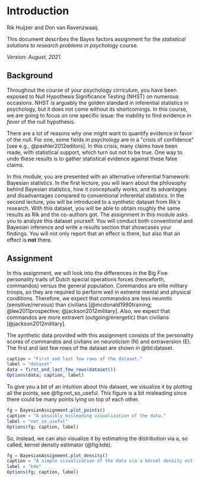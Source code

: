 # Introduction

Rik Huijzer and Don van Ravenzwaaij.

This document describes the Bayes factors assignment for the _statistical solutions to research problems in psychology_ course.

_Version: August, 2021._

## Background

Throughout the course of your psychology cirriculum, you have been exposed to Null Hypothesis Significance Testing (NHST) on numerous occasions.
NHST is arguably the golden standard in inferential statistics in psychology, but it does not come without its shortcomings.
In this course, we are going to focus on one specific issue:
the inability to find evidence _in favor_ of the null hypothesis.

There are a lot of reasons why one might want to quantify evidence in favor of the null.
For one, some fields in psychology are in a "crisis of confidence" [see e.g., @pashler2012editors].
In this crisis, many claims have been made, with statistical support, which turn out not to be true.
One way to undo these results is to gather statistical evidence against these false claims.

In this module, you are presented with an alternative inferential framework:
Bayesian statistics.
In the first lecture, you will learn about the philosophy behind Bayesian statistics, how it conceptually works, and its advantages and disadvantages compared to conventional inferential statistics.
In the second lecture, you will be introduced to a synthetic dataset from Rik's research.
With this dataset, you will be able to obtain roughly the same results as Rik and the co-authors got.
The assignment in this module asks you to analyze this dataset yourself.
You will conduct both conventional and Bayesian inference and write a results section that showcases your findings.
You will not only report that an effect is there, but also that an effect is **not** there.

## Assignment

In this assignment, we will look into the differences in the Big Five personality traits of Dutch special operations forces (henceforth, commandos) versus the general population.
Commandos are elite military troops, so they are required to perform well in extreme mental and physical conditions.
Therefore, we expect that commandos are less neurotic (sensitive/nervous) than civilians [@mcdonald1990training; @lee2011prospective; @jackson2012military].
Also, we expect that commandos are more extravert (outgoing/energetic) than civilians [@jackson2012military].

The synthetic data provided with this assignment consists of the personality scores of commandos and civlians on neuroticism (N) and extraversion (E).
The first and last few rows of the dataset are shown in @tbl:dataset.

```jl
caption = "First and last few rows of the dataset."
label = "dataset"
data = first_and_last_few_rows(dataset())
Options(data; caption, label)
```

To give you a bit of an intuition about this dataset, we visualize it by plotting all the points, see @fig:not_so_useful.
This figure is a bit misleading since there could be many points lying on top of each other.

```jl
fg = BayesianAssignment.plot_points()
caption = "A possibly misleading visualization of the data."
label = "not_so_useful"
Options(fg; caption, label)
```

So, instead, we can also visualize it by estimating the distribution via a, so called, kernel density estimator (@fig:kde).

```jl
fg = BayesianAssignment.plot_density()
caption = "A simple visualization of the data via a kernel density estimator."
label = "kde"
Options(fg; caption, label)
```
